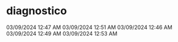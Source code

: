 # diagnostico
03/09/2024 12:47 AM
03/09/2024 12:51 AM
03/09/2024 12:46 AM
03/09/2024 12:49 AM
03/09/2024 12:53 AM
